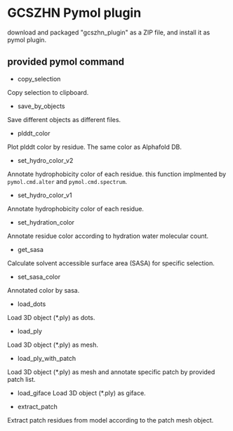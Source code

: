 # GCSZHN Pymol plugin

download and packaged "gcszhn_plugin" as a ZIP file, and install it as pymol plugin.

## provided pymol command

- copy_selection

Copy selection to clipboard.

- save_by_objects

Save different objects as different files.

- plddt_color

Plot plddt color by residue. The same color as Alphafold DB.

- set_hydro_color_v2

Annotate hydrophobicity color of each residue. this function implmented by `pymol.cmd.alter` and `pymol.cmd.spectrum`.

- set_hydro_color_v1

Annotate hydrophobicity color of each residue.

- set_hydration_color

Annotate residue color according to hydration water molecular count.

- get_sasa

Calculate solvent accessible surface area (SASA) for specific selection.

- set_sasa_color

Annotated color by sasa.

- load_dots

Load 3D object (*.ply) as dots.

- load_ply

Load 3D object (*.ply) as mesh.

- load_ply_with_patch

Load 3D object (*.ply) as mesh and annotate specific patch by provided patch list.

- load_giface
Load 3D object (*.ply) as giface.

- extract_patch

Extract patch residues from model according to the patch mesh object.

